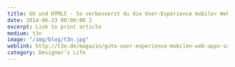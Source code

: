 ```yaml
---
title: UX und HTML5 - So verbesserst du die User-Experience mobiler Web-Apps
date: 2014-06-23 00:00:00 Z
excerpt: Link to print article
medium: t3n
image: "/img/blog/t3n.jpg"
weblink: http://t3n.de/magazin/gute-user-experience-mobilen-web-apps-ux-html5-233371/
category: Designer’s Life
---
```


